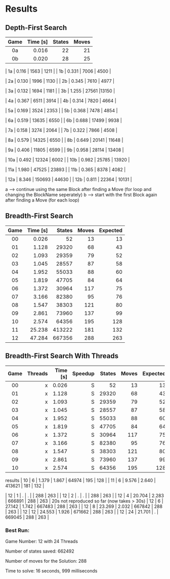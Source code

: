 # Results

## Depth-First Search

| Game | Time [s] | States  | Moves |
|:----:|---------:|--------:|------:|
|  0a  |    0.016 |      22 |    21 |
|  0b  |    0.020 |      28 |    25 |

|  1a  |    0.116 |    1563 |  1211 |
|  1b  |    0.331 |    7006 |  4500 |

|  2a  |    0.130 |    1996 |  1130 |
|  2b  |    0.345 |    7610 |  4977 |

|  3a  |    0.132 |    1694 |  1181 |
|  3b  |    1.255 |   27561 |13150 | 

|  4a  |    0.367 |    6511 |  3914 |
|  4b  |    0.314 |    7820 |  4664 |

|  5a  |    0.169 |    3524 |  2353 |
|  5b  |    0.368 |    7478 |  4854 |

|  6a  |    0.519 |   13635 |  6550 |
|  6b  |    0.688 |   17499 |  9938 |

|  7a  |    0.158 |    3274 |  2064 |
|  7b  |    0.322 |    7866 |  4508 |

|  8a  |    0.579 |   14325 |  6550 |
|  8b  |    0.649 |   20141 | 11648 |

|  9a  |    0.406 |   11805 |  6599 |
|  9b  |    0.958 |   28114 | 13408 |

| 10a  |    0.492 |   12324 |  6002 |
| 10b  |    0.982 |   25785 | 13920 |

| 11a  |    1.980 |   47525 | 23893 | 
| 11b  |    0.365 |    8378 |  4082 |

| 12a  |    8.346 |  150693 | 44630 |
| 12b  |    0.811 |   22364 | 10131 |

a --> continue using the same Block after finding a Move    (for loop and changing the BlockName seperately)
b --> start with the first Block again after finding a Move (for each loop)


## Breadth-First Search

| Game | Time [s] | States | Moves | Expected |
|:----:|---------:|-------:|------:|---------:|
|  00  |    0.026 |     52 |    13 |       13 |
|  01  |    1.128 |  29320 |    68 |       43 |
|  02  |    1.093 |  29359 |    79 |       52 |
|  03  |    1.045 |  28557 |    87 |       58 |
|  04  |    1.952 |  55033 |    88 |       60 |
|  05  |    1.819 |  47705 |    84 |       64 |
|  06  |    1.372 |  30964 |   117 |       75 |
|  07  |    3.166 |  82380 |    95 |       76 |
|  08  |    1.547 |  38303 |   121 |       80 |
|  09  |    2.861 |  73960 |   137 |       99 |
|  10  |    2.574 |  64356 |   195 |      128 |
|  11  |   25.238 | 413222 |   181 |      132 |
|  12  |   47.284 | 667356 |   288 |      263 |


## Breadth-First Search With Threads

| Game | Threads | Time [s] | Speedup | States | Moves | Expected |
|:----:|--------:|---------:|--------:|-------:|------:|---------:|
|  00  |       x |    0.026 | S       |     52 |    13 |       13 |
|  01  |       x |    1.128 | S       |  29320 |    68 |       43 |
|  02  |       x |    1.093 | S       |  29359 |    79 |       52 |
|  03  |       x |    1.045 | S       |  28557 |    87 |       58 |
|  04  |       x |    1.952 | S       |  55033 |    88 |       60 |
|  05  |       x |    1.819 | S       |  47705 |    84 |       64 |
|  06  |       x |    1.372 | S       |  30964 |   117 |       75 |
|  07  |       x |    3.166 | S       |  82380 |    95 |       76 |
|  08  |       x |    1.547 | S       |  38303 |   121 |       80 |
|  09  |       x |    2.861 | S       |  73960 |   137 |       99 |
|  10  |       x |    2.574 | S       |  64356 |   195 |      128 |

results
|  10  |       6 |    1.379 |   1.867 |  64974 |   195 |      128 |
|  11  |       6 |    9.576 |   2.640 | 413621 |   181 |      132 |

|  12  |       1 |     .    |    .    |        |   288 |      263 |
|  12  |       2 |     .    |    .    |        |   288 |      263 |
|  12  |       4 |   20.704 |   2.283 | 666891 |   288 |      263 |   20s not reproduced so far (now takes > 30s)
|  12  |       6 |   27.142 |   1.742 | 667483 |   288 |      263 |
|  12  |       8 |   23.269 |   2.032 | 667842 |   288 |      263 |
|  12  |      12 |   24.553 |   1.926 | 671662 |   288 |      263 |
|  12  |      24 |   21.701 |    .    | 669045 |   288 |      263 |

### Best Run:
Game Number: 12 with 24 Threads

Number of states saved:
662492

Number of moves for the Solution:
288

Time to solve:
16 seconds, 999 milliseconds